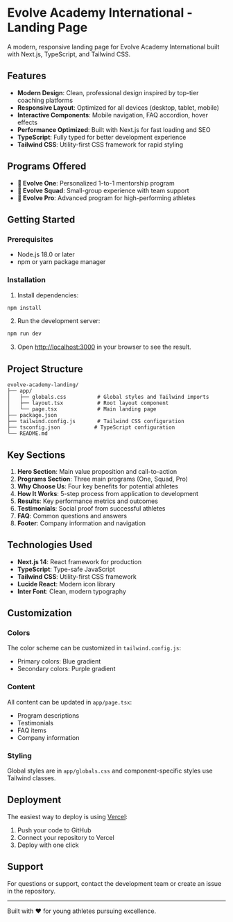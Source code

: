 # Evolve Academy International - Landing Page

A modern, responsive landing page for Evolve Academy International built with Next.js, TypeScript, and Tailwind CSS.

## Features

- **Modern Design**: Clean, professional design inspired by top-tier coaching platforms
- **Responsive Layout**: Optimized for all devices (desktop, tablet, mobile)
- **Interactive Components**: Mobile navigation, FAQ accordion, hover effects
- **Performance Optimized**: Built with Next.js for fast loading and SEO
- **TypeScript**: Fully typed for better development experience
- **Tailwind CSS**: Utility-first CSS framework for rapid styling

## Programs Offered

- **🌱 Evolve One**: Personalized 1-to-1 mentorship program
- **🤝 Evolve Squad**: Small-group experience with team support
- **🚀 Evolve Pro**: Advanced program for high-performing athletes

## Getting Started

### Prerequisites

- Node.js 18.0 or later
- npm or yarn package manager

### Installation

1. Install dependencies:
```bash
npm install
```

2. Run the development server:
```bash
npm run dev
```

3. Open [http://localhost:3000](http://localhost:3000) in your browser to see the result.

## Project Structure

```
evolve-academy-landing/
├── app/
│   ├── globals.css          # Global styles and Tailwind imports
│   ├── layout.tsx           # Root layout component
│   └── page.tsx             # Main landing page
├── package.json
├── tailwind.config.js       # Tailwind CSS configuration
├── tsconfig.json           # TypeScript configuration
└── README.md
```

## Key Sections

1. **Hero Section**: Main value proposition and call-to-action
2. **Programs Section**: Three main programs (One, Squad, Pro)
3. **Why Choose Us**: Four key benefits for potential athletes
4. **How It Works**: 5-step process from application to development
5. **Results**: Key performance metrics and outcomes
6. **Testimonials**: Social proof from successful athletes
7. **FAQ**: Common questions and answers
8. **Footer**: Company information and navigation

## Technologies Used

- **Next.js 14**: React framework for production
- **TypeScript**: Type-safe JavaScript
- **Tailwind CSS**: Utility-first CSS framework
- **Lucide React**: Modern icon library
- **Inter Font**: Clean, modern typography

## Customization

### Colors
The color scheme can be customized in `tailwind.config.js`:
- Primary colors: Blue gradient
- Secondary colors: Purple gradient

### Content
All content can be updated in `app/page.tsx`:
- Program descriptions
- Testimonials
- FAQ items
- Company information

### Styling
Global styles are in `app/globals.css` and component-specific styles use Tailwind classes.

## Deployment

The easiest way to deploy is using [Vercel](https://vercel.com):

1. Push your code to GitHub
2. Connect your repository to Vercel
3. Deploy with one click

## Support

For questions or support, contact the development team or create an issue in the repository.

---

Built with ❤️ for young athletes pursuing excellence.
